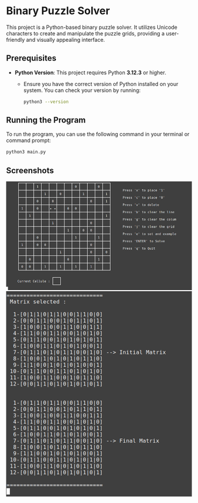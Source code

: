 # Binary Puzzle Solver

This project is a Python-based binary puzzle solver. It utilizes Unicode characters to create and manipulate the puzzle grids, providing a user-friendly and visually appealing interface.


## Prerequisites

- **Python Version**: This project requires Python **3.12.3** or higher.
  - Ensure you have the correct version of Python installed on your system. You can check your version by running:

    ```bash
    python3 --version
    ```

## Running the Program

To run the program, you can use the following command in your terminal or command prompt:

```bash
python3 main.py
```

## Screenshots
![Binary Puzzle Solver Screenshot](assets/screenshot_1.png "Binary Puzzle Solver in Action")
![Binary Puzzle Solver Screenshot](assets/screenshot_2.png "Binary Puzzle Solver in Action")


